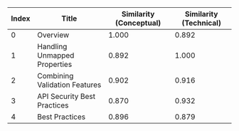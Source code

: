 | Index | Title | Similarity (Conceptual) | Similarity (Technical) |
|-------|-------|-------------------------|------------------------|
| 0 | Overview | 1.000 | 0.892 |
| 1 | Handling Unmapped Properties | 0.892 | 1.000 |
| 2 | Combining Validation Features | 0.902 | 0.916 |
| 3 | API Security Best Practices | 0.870 | 0.932 |
| 4 | Best Practices | 0.896 | 0.879 |
